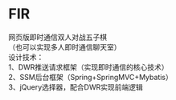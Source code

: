 # FIR
网页版即时通信双人对战五子棋<br>
（也可以实现多人即时通信聊天室）<br>
设计技术：<br>
1、DWR推送请求框架（实现即时通信的核心技术）<br>
2、SSM后台框架（Spring+SpringMVC+Mybatis）<br>
3、jQuery选择器，配合DWR实现前端逻辑<br>
